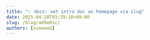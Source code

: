 ```yaml
---
title: "✨ docs: set intro doc as homepage via slug"
date: 2025-04-20T03:29:18+09:00
slug: /blog/ad9e61c/
authors: [sunwood]
---
```



